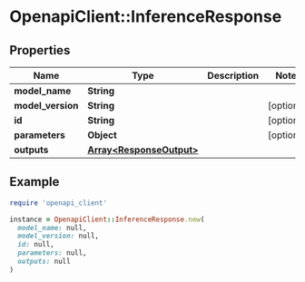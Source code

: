 # OpenapiClient::InferenceResponse

## Properties

| Name | Type | Description | Notes |
| ---- | ---- | ----------- | ----- |
| **model_name** | **String** |  |  |
| **model_version** | **String** |  | [optional] |
| **id** | **String** |  | [optional] |
| **parameters** | **Object** |  | [optional] |
| **outputs** | [**Array&lt;ResponseOutput&gt;**](ResponseOutput.md) |  |  |

## Example

```ruby
require 'openapi_client'

instance = OpenapiClient::InferenceResponse.new(
  model_name: null,
  model_version: null,
  id: null,
  parameters: null,
  outputs: null
)
```

